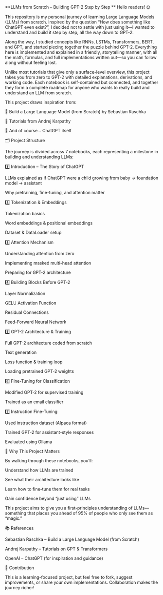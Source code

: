 **LLMs from Scratch – Building GPT-2 Step by Step
**
Hello readers! 🌞

This repository is my personal journey of learning Large Language Models (LLMs) from scratch. Inspired by the question “How does something like ChatGPT even exist?”, I decided not to settle with just using it—I wanted to understand and build it step by step, all the way down to GPT-2.

Along the way, I studied concepts like RNNs, LSTMs, Transformers, BERT, and GPT, and started piecing together the puzzle behind GPT-2. Everything here is implemented and explained in a friendly, storytelling manner, with all the math, formulas, and full implementations written out—so you can follow along without feeling lost.

Unlike most tutorials that give only a surface-level overview, this project takes you from zero to GPT-2 with detailed explanations, derivations, and working code. Each notebook is self-contained but connected, and together they form a complete roadmap for anyone who wants to really build and understand an LLM from scratch.

This project draws inspiration from:

📖 Build a Large Language Model (from Scratch) by Sebastian Raschka

🎥 Tutorials from Andrej Karpathy

🤖 And of course… ChatGPT itself

🗂️ Project Structure

The journey is divided across 7 notebooks, each representing a milestone in building and understanding LLMs:

1️⃣ Introduction – The Story of ChatGPT

LLMs explained as if ChatGPT were a child growing from baby → foundation model → assistant

Why pretraining, fine-tuning, and attention matter

2️⃣ Tokenization & Embeddings

Tokenization basics

Word embeddings & positional embeddings

Dataset & DataLoader setup

3️⃣ Attention Mechanism

Understanding attention from zero

Implementing masked multi-head attention

Preparing for GPT-2 architecture

4️⃣ Building Blocks Before GPT-2

Layer Normalization

GELU Activation Function

Residual Connections

Feed-Forward Neural Network

5️⃣ GPT-2 Architecture & Training

Full GPT-2 architecture coded from scratch

Text generation

Loss function & training loop

Loading pretrained GPT-2 weights

6️⃣ Fine-Tuning for Classification

Modified GPT-2 for supervised training

Trained as an email classifier

7️⃣ Instruction Fine-Tuning

Used instruction dataset (Alpaca format)

Trained GPT-2 for assistant-style responses

Evaluated using Ollama

🌟 Why This Project Matters

By walking through these notebooks, you’ll:

Understand how LLMs are trained

See what their architecture looks like

Learn how to fine-tune them for real tasks

Gain confidence beyond “just using” LLMs

This project aims to give you a first-principles understanding of LLMs—something that places you ahead of 95% of people who only see them as “magic.”

📚 References

Sebastian Raschka – Build a Large Language Model (from Scratch)

Andrej Karpathy – Tutorials on GPT & Transformers

OpenAI – ChatGPT (for inspiration and guidance)

🤝 Contribution

This is a learning-focused project, but feel free to fork, suggest improvements, or share your own implementations. Collaboration makes the journey richer!
